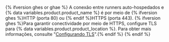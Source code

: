 {% ifversion ghes or ghae %}
A conexão entre runners auto-hospedados e {% data variables.product.product_name %} é por meio de {% ifversion ghes %}HTTP (porta 80) ou {% endif %}HTTPS (porta 443). {% ifversion ghes %}Para garantir conectividade por meio de HTTPS, configure TLS para {% data variables.product.product_location %}. Para obter mais informações, consulte "[Configurando TLS](/admin/configuration/configuring-network-settings/configuring-tls)".{% endif %}
{% endif %}
